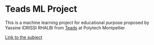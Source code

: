 # Teads ML Project

This is a machine learning project for educational purpose proposed by Yassine IDRISSI RHALBI from [Teads](https://www.teads.com/) at Polytech Montpellier

[Link to the subject](https://www.kaggle.com/c/polytech-montpellier-teads)
